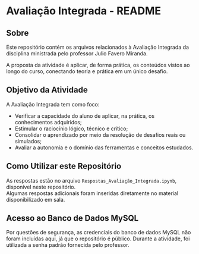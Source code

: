 # Avaliação Integrada - README

## Sobre

Este repositório contém os arquivos relacionados à Avaliação Integrada da disciplina ministrada pelo professor Julio Favero Miranda.

A proposta da atividade é aplicar, de forma prática, os conteúdos vistos ao longo do curso, conectando teoria e prática em um único desafio.

## Objetivo da Atividade

A Avaliação Integrada tem como foco:

- Verificar a capacidade do aluno de aplicar, na prática, os conhecimentos adquiridos;  
- Estimular o raciocínio lógico, técnico e crítico;  
- Consolidar o aprendizado por meio da resolução de desafios reais ou simulados;  
- Avaliar a autonomia e o domínio das ferramentas e conceitos estudados.

## Como Utilizar este Repositório

As respostas estão no arquivo `Respostas_Avaliação_Integrada.ipynb`, disponível neste repositório.  
Algumas respostas adicionais foram inseridas diretamente no material disponibilizado em sala.

## Acesso ao Banco de Dados MySQL

Por questões de segurança, as credenciais do banco de dados MySQL não foram incluídas aqui, já que o repositório é público. 
Durante a atividade, foi utilizada a senha padrão fornecida pelo professor.







